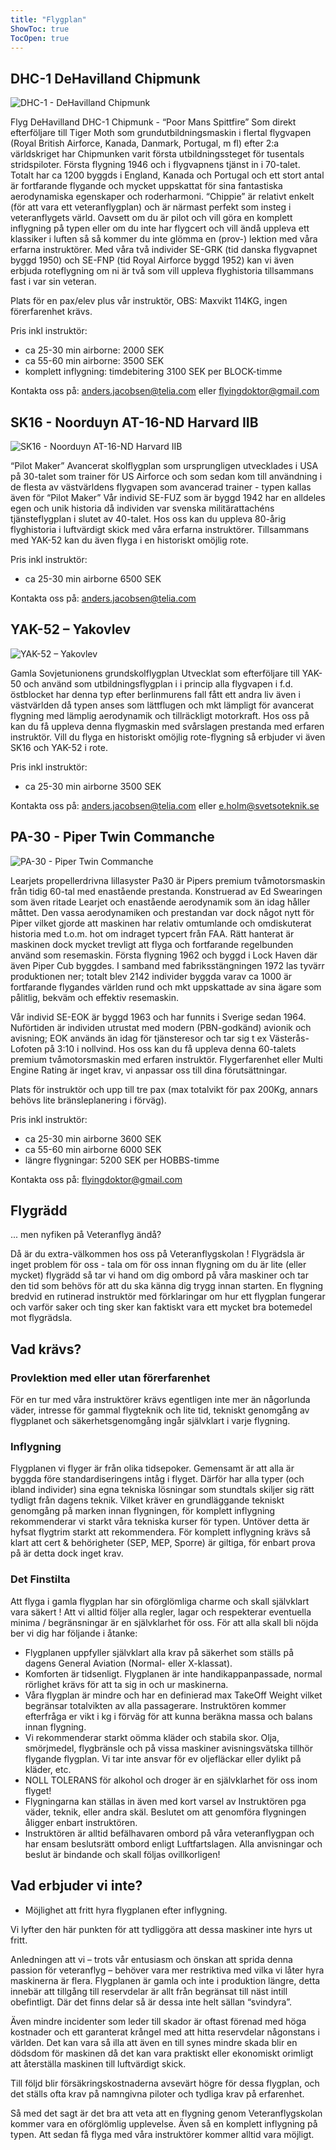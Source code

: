 ```yaml
---
title: "Flygplan"
ShowToc: true
TocOpen: true
---
```


## DHC-1 DeHavilland Chipmunk

![DHC-1 - DeHavilland Chipmunk](chipmunk.webp)

Flyg DeHavilland DHC-1 Chipmunk - “Poor Mans Spittfire” Som direkt efterföljare till Tiger Moth som grundutbildningsmaskin i flertal flygvapen (Royal British Airforce, Kanada, Danmark, Portugal, m fl) efter 2:a världskriget har Chipmunken varit första utbildningssteget för tusentals stridspiloter. Första flygning 1946 och i flygvapnens tjänst in i 70-talet. Totalt har ca 1200 byggds i England, Kanada och Portugal och ett stort antal är fortfarande flygande och mycket uppskattat för sina fantastiska aerodynamiska egenskaper och roderharmoni. “Chippie” är relativt enkelt (för att vara ett veteranflygplan) och är närmast perfekt som insteg i veteranflygets värld. Oavsett om du är pilot och vill göra en komplett inflygning på typen eller om du inte har flygcert och vill ändå uppleva ett klassiker i luften så så kommer du inte glömma en (prov-) lektion med våra erfarna instruktörer. Med våra två individer SE-GRK (tid danska flygvapnet byggd 1950) och SE-FNP (tid Royal Airforce byggd 1952) kan vi även erbjuda roteflygning om ni är två som vill uppleva flyghistoria tillsammans fast i var sin veteran.

Plats för en pax/elev plus vår instruktör, OBS: Maxvikt 114KG, ingen förerfarenhet krävs.

Pris inkl instruktör:

- ca 25-30 min airborne: 2000 SEK
- ca 55-60 min airborne: 3500 SEK
- komplett inflygning: timdebitering 3100 SEK per BLOCK-timme

Kontakta oss på: anders.jacobsen@telia.com eller flyingdoktor@gmail.com

## SK16 - Noorduyn AT-16-ND Harvard IIB

![SK16 - Noorduyn AT-16-ND Harvard IIB](cover.webp)

“Pilot Maker” Avancerat skolflygplan som ursprungligen utvecklades i USA på 30-talet som trainer för US Airforce och som sedan kom till användning i de flesta av västvärldens flygvapen som avancerad trainer - typen kallas även för “Pilot Maker” Vår individ SE-FUZ som är byggd 1942 har en alldeles egen och unik historia då individen var svenska militärattachéns tjänsteflygplan i slutet av 40-talet. Hos oss kan du uppleva 80-årig flyghistoria i luftvärdigt skick med våra erfarna instruktörer. Tillsammans med YAK-52 kan du även flyga i en historiskt omöjlig rote.

Pris inkl instruktör:

- ca 25-30 min airborne 6500 SEK

Kontakta oss på: anders.jacobsen@telia.com

## YAK-52 – Yakovlev

![YAK-52 – Yakovlev](yak-52.webp)

Gamla Sovjetunionens grundskolflygplan Utvecklat som efterföljare till YAK-50 och använd som utbildningsflygplan i i princip alla flygvapen i f.d. östblocket har denna typ efter berlinmurens fall fått ett andra liv även i västvärlden då typen anses som lättflugen och mkt lämpligt för avancerat flygning med lämplig aerodynamik och tillräckligt motorkraft. Hos oss på kan du få uppleva denna flygmaskin med svårslagen prestanda med erfaren instruktör. Vill du flyga en historiskt omöjlig rote-flygning så erbjuder vi även SK16 och YAK-52 i rote.

Pris inkl instruktör:

- ca 25-30 min airborne 3500 SEK

Kontakta oss på: anders.jacobsen@telia.com eller e.holm@svetsoteknik.se

## PA-30 - Piper Twin Commanche

![PA-30 - Piper Twin Commanche](commanche.webp)

Learjets propellerdrivna lillasyster Pa30 är Pipers premium tvåmotorsmaskin från tidig 60-tal med enastående prestanda. Konstruerad av Ed Swearingen som även ritade Learjet och enastående aerodynamik som än idag håller måttet. Den vassa aerodynamiken och prestandan var dock något nytt för Piper vilket gjorde att maskinen har relativ omtumlande och omdiskuterat historia med t.o.m. hot om indraget typcert från FAA. Rätt hanterat är maskinen dock mycket trevligt att flyga och fortfarande regelbunden använd som resemaskin. Första flygning 1962 och byggd i Lock Haven där även Piper Cub byggdes. I samband med fabriksstängningen 1972 las tyvärr produktionen ner; totalt blev 2142 individer byggda varav ca 1000 är fortfarande flygandes världen rund och mkt uppskattade av sina ägare som pålitlig, bekväm och effektiv resemaskin.

Vår individ SE-EOK är byggd 1963 och har funnits i Sverige sedan 1964. Nuförtiden är individen utrustat med modern (PBN-godkänd) avionik och avisning; EOK används än idag för tjänsteresor och tar sig t ex Västerås-Lofoten på 3:10 i nollvind. Hos oss kan du få uppleva denna 60-talets premium tvåmotorsmaskin med erfaren instruktör. Flygerfarenhet eller Multi Engine Rating är inget krav, vi anpassar oss till dina förutsättningar.

Plats för instruktör och upp till tre pax (max totalvikt för pax 200Kg, annars behövs lite bränsleplanering i förväg).

Pris inkl instruktör:

- ca 25-30 min airborne 3600 SEK
- ca 55-60 min airborne 6000 SEK
- längre flygningar: 5200 SEK per HOBBS-timme

Kontakta oss på: flyingdoktor@gmail.com

## Flygrädd

... men nyfiken på Veteranflyg ändå?

Då är du extra-välkommen hos oss på Veteranflygskolan ! Flygrädsla är inget problem för oss - tala om för oss innan flygning om du är lite (eller mycket) flygrädd så tar vi hand om dig ombord på våra maskiner och tar den tid som behövs för att du ska känna dig trygg innan starten. En flygning bredvid en rutinerad instruktör med förklaringar om hur ett flygplan fungerar och varför saker och ting sker kan faktiskt vara ett mycket bra botemedel mot flygrädsla.

## Vad krävs?

### Provlektion med eller utan förerfarenhet

För en tur med våra instruktörer krävs egentligen inte mer än någorlunda väder, intresse för gammal flygteknik och lite tid, tekniskt genomgång av flygplanet och säkerhetsgenomgång ingår självklart i varje flygning.

### Inflygning

Flygplanen vi flyger är från olika tidsepoker. Gemensamt är att alla är byggda före standardiseringens intåg i flyget. Därför har alla typer (och ibland individer) sina egna tekniska lösningar som stundtals skiljer sig rätt tydligt från dagens teknik. Vilket kräver en grundläggande tekniskt genomgång på marken innan flygningen, för komplett inflygning rekommenderar vi starkt våra tekniska kurser för typen. Untöver detta är hyfsat flygtrim starkt att rekommendera. För komplett inflygning krävs så klart att cert & behörigheter (SEP, MEP, Sporre) är giltiga, för enbart prova på är detta dock inget krav.

### Det Finstilta

Att flyga i gamla flygplan har sin oförglömliga charme och skall självklart vara säkert ! Att vi alltid följer alla regler, lagar och respekterar eventuella minima / begränsningar är en självklarhet för oss. För att alla skall bli nöjda ber vi dig har följande i åtanke:

- Flygplanen uppfyller självklart alla krav på säkerhet som ställs på dagens General Aviation (Normal- eller X-klassat).
- Komforten är tidsenligt. Flygplanen är inte handikappanpassade, normal rörlighet krävs för att ta sig in och ur maskinerna.
- Våra flygplan är mindre och har en definierad max TakeOff Weight vilket begränsar totalvikten av alla passagerare. Instruktören kommer efterfråga er vikt i kg i förväg för att kunna beräkna massa och balans innan flygning.
- Vi rekommenderar starkt oömma kläder och stabila skor. Olja, smörjmedel, flygbränsle och på vissa maskiner avisningsvätska tillhör flygande flygplan. Vi tar inte ansvar för ev oljefläckar eller dylikt på kläder, etc.
- NOLL TOLERANS för alkohol och droger är en självklarhet för oss inom flyget!
- Flygningarna kan ställas in även med kort varsel av Instruktören pga väder, teknik, eller andra skäl. Beslutet om att genomföra flygningen åligger enbart instruktören.
- Instruktören är alltid befälhavaren ombord på våra veteranflygpan och har ensam beslutsrätt ombord enligt Luftfartslagen. Alla anvisningar och beslut är bindande och skall följas ovillkorligen!

## Vad erbjuder vi inte?

- Möjlighet att fritt hyra flygplanen efter inflygning.

Vi lyfter den här punkten för att tydliggöra att dessa maskiner inte hyrs ut fritt.

Anledningen att vi – trots vår entusiasm och önskan att sprida denna passion för veteranflyg – behöver vara mer restriktiva med vilka vi låter hyra maskinerna är flera. Flygplanen är gamla och inte i produktion längre, detta innebär att tillgång till reservdelar är allt från begränsat till näst intill obefintligt. Där det finns delar så är dessa inte helt sällan “svindyra”.

Även mindre incidenter som leder till skador är oftast förenad med höga kostnader och ett garanterat krångel med att hitta reservdelar någonstans i världen. Det kan vara så illa att även en till synes mindre skada blir en dödsdom för maskinen då det kan vara praktiskt eller ekonomiskt orimligt att återställa maskinen till luftvärdigt skick.

Till följd blir försäkringskostnaderna avsevärt högre för dessa flygplan, och det ställs ofta krav på namngivna piloter och tydliga krav på erfarenhet.

Så med det sagt är det bra att veta att en flygning genom Veteranflygskolan kommer vara en oförglömlig upplevelse. Även så en komplett inflygning på typen. Att sedan få flyga med våra instruktörer kommer alltid vara möjligt.
